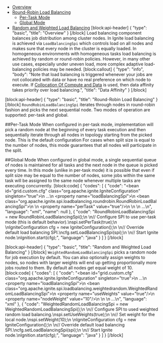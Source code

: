 * [Overview](#overview)
* [Round-Robin Load Balancing](#round-robin-load-balancing)
  * [Per-Task Mode](#section-per-task-mode)
  * [Global Mode](#section-global-mode)
* [Random and Weighted Load Balancing](#random-and-weighted-load-balancing)
[block:api-header]
{
  "type": "basic",
  "title": "Overview"
}
[/block]
Load balancing component balances job distribution among cluster nodes. In Ignite load balancing is achieved via `LoadBalancingSpi` which controls load on all nodes and makes sure that every node in the cluster is equally loaded. In homogeneous environments with homogeneous tasks load balancing is achieved by random or round-robin policies. However, in many other use cases, especially under uneven load, more complex adaptive load-balancing policies may be needed.
[block:callout]
{
  "type": "info",
  "body": "Note that load balancing is triggered whenever your jobs are not collocated with data or have no real preference on which node to execute. If [Collocation Of Compute and Data](doc:collocate-compute-and-data) is used, then data affinity takes priority over load balancing.",
  "title": "Data Affinity"
}
[/block]

[block:api-header]
{
  "type": "basic",
  "title": "Round-Robin Load Balancing"
}
[/block]
`RoundRobinLoadBalancingSpi` iterates through nodes in round-robin fashion and picks the next sequential node. Two modes of operation are supported: per-task and global.

##Per-Task Mode
When configured in per-task mode, implementation will pick a random node at the beginning of every task execution and then sequentially iterate through all nodes in topology starting from the picked node. This is the default configuration For cases when split size is equal to the number of nodes, this mode guarantees that all nodes will participate in the split.

##Global Mode
When configured in global mode, a single sequential queue of nodes is maintained for all tasks and the next node in the queue is picked every time. In this mode (unlike in per-task mode) it is possible that even if split size may be equal to the number of nodes, some jobs within the same task will be assigned to the same node whenever multiple tasks are executing concurrently.
[block:code]
{
  "codes": [
    {
      "code": "<bean id=\"grid.custom.cfg\" class=\"org.apache.ignite.IgniteConfiguration\" singleton=\"true\">\n  ...\n  <property name=\"loadBalancingSpi\">\n    <bean class=\"org.apache.ignite.spi.loadbalancing.roundrobin.RoundRobinLoadBalancingSpi\">\n      <!-- Set to per-task round-robin mode (this is default behavior). -->\n      <property name=\"perTask\" value=\"true\"/>\n    </bean>\n  </property>\n  ...\n</bean>",
      "language": "xml",
      "name": null
    },
    {
      "code": "RoundRobinLoadBalancingSpi = new RoundRobinLoadBalancingSpi();\n \n// Configure SPI to use per-task mode (this is default behavior).\nspi.setPerTask(true);\n \nIgniteConfiguration cfg = new IgniteConfiguration();\n \n// Override default load balancing SPI.\ncfg.setLoadBalancingSpi(spi);\n \n// Start Ignite node.\nIgnition.start(cfg);",
      "language": "java"
    }
  ]
}
[/block]

[block:api-header]
{
  "type": "basic",
  "title": "Random and Weighted Load Balancing"
}
[/block]
`WeightedRandomLoadBalancingSpi` picks a random node for job execution by default. You can also optionally assign weights to nodes, so nodes with larger weights will end up getting proportionally more jobs routed to them. By default all nodes get equal weight of 10.
[block:code]
{
  "codes": [
    {
      "code": "<bean id=\"grid.custom.cfg\" class=\"org.apache.ignite.IgniteConfiguration\" singleton=\"true\">\n  ...\n  <property name=\"loadBalancingSpi\">\n    <bean class=\"org.apache.ignite.spi.loadbalancing.weightedrandom.WeightedRandomLoadBalancingSpi\">\n      <property name=\"useWeights\" value=\"true\"/>\n      <property name=\"nodeWeight\" value=\"10\"/>\n    </bean>\n  </property>\n  ...\n</bean>",
      "language": "xml"
    },
    {
      "code": "WeightedRandomLoadBalancingSpi = new WeightedRandomLoadBalancingSpi();\n \n// Configure SPI to used weighted random load balancing.\nspi.setUseWeights(true);\n \n// Set weight for the local node.\nspi.setWeight(10);\n \nIgniteConfiguration cfg = new IgniteConfiguration();\n \n// Override default load balancing SPI.\ncfg.setLoadBalancingSpi(spi);\n \n// Start Ignite node.\nIgnition.start(cfg);",
      "language": "java"
    }
  ]
}
[/block]
